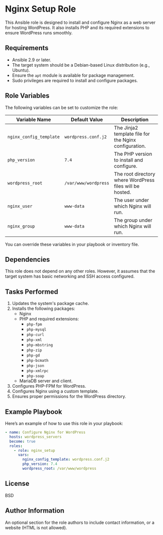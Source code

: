 # Nginx Setup Role

This Ansible role is designed to install and configure Nginx as a web server for hosting WordPress. It also installs PHP and its required extensions to ensure WordPress runs smoothly.

## Requirements

- Ansible 2.9 or later.
- The target system should be a Debian-based Linux distribution (e.g., Ubuntu).
- Ensure the `apt` module is available for package management.
- Sudo privileges are required to install and configure packages.

## Role Variables

The following variables can be set to customize the role:

| Variable Name            | Default Value       | Description                                                                 |
|--------------------------|---------------------|-----------------------------------------------------------------------------|
| `nginx_config_template`  | `wordpress.conf.j2` | The Jinja2 template file for the Nginx configuration.                      |
| `php_version`            | `7.4`              | The PHP version to install and configure.                                  |
| `wordpress_root`         | `/var/www/wordpress`| The root directory where WordPress files will be hosted.                   |
| `nginx_user`             | `www-data`         | The user under which Nginx will run.                                       |
| `nginx_group`            | `www-data`         | The group under which Nginx will run.                                      |

You can override these variables in your playbook or inventory file.

## Dependencies

This role does not depend on any other roles. However, it assumes that the target system has basic networking and SSH access configured.

## Tasks Performed

1. Updates the system's package cache.
2. Installs the following packages:
   - Nginx
   - PHP and required extensions:
     - `php-fpm`
     - `php-mysql`
     - `php-curl`
     - `php-xml`
     - `php-mbstring`
     - `php-zip`
     - `php-gd`
     - `php-bcmath`
     - `php-json`
     - `php-xmlrpc`
     - `php-soap`
   - MariaDB server and client.
3. Configures PHP-FPM for WordPress.
4. Configures Nginx using a custom template.
5. Ensures proper permissions for the WordPress directory.

## Example Playbook

Here’s an example of how to use this role in your playbook:

```yaml
- name: Configure Nginx for WordPress
  hosts: wordpress_servers
  become: true
  roles:
    - role: nginx_setup
      vars:
        nginx_config_template: wordpress.conf.j2
        php_version: 7.4
        wordpress_root: /var/www/wordpress
```

## License

BSD

## Author Information

An optional section for the role authors to include contact information, or a website (HTML is not allowed).
